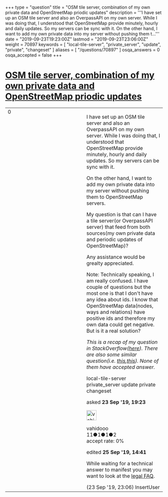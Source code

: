+++
type = "question"
title = "OSM tile server, combination of my own private data and OpenStreetMap priodic updates"
description = '''I have set up an OSM tile server and also an OverpassAPI on my own server. While I was doing that, I understood that OpenStreetMap provide minutely, hourly and daily updates. So my servers can be sync with it. On the other hand, I want to add my own private data into my server without pushing them t...'''
date = "2019-09-23T19:23:00Z"
lastmod = "2019-09-23T23:06:00Z"
weight = 70897
keywords = [ "local-tile-server", "private_server", "update", "private", "changeset" ]
aliases = [ "/questions/70897" ]
osqa_answers = 0
osqa_accepted = false
+++

<div class="headNormal">

# [OSM tile server, combination of my own private data and OpenStreetMap priodic updates](/questions/70897/osm-tile-server-combination-of-my-own-private-data-and-openstreetmap-priodic-updates)

</div>

<div id="main-body">

<div id="askform">

<table id="question-table" style="width:100%;">
<colgroup>
<col style="width: 50%" />
<col style="width: 50%" />
</colgroup>
<tbody>
<tr>
<td style="width: 30px; vertical-align: top"><div class="vote-buttons">
<span id="post-70897-upvote" class="ajax-command post-vote up" rel="nofollow" title="I like this post (click again to cancel)"> </span>
<div id="post-70897-score" class="post-score" title="current number of votes">
0
</div>
<span id="post-70897-downvote" class="ajax-command post-vote down" rel="nofollow" title="I dont like this post (click again to cancel)"> </span> <span id="favorite-mark" class="ajax-command favorite-mark" rel="nofollow" title="mark/unmark this question as favorite (click again to cancel)"> </span>
<div id="favorite-count" class="favorite-count">
&#10;</div>
</div></td>
<td><div id="item-right">
<div class="question-body">
<p>I have set up an OSM tile server and also an OverpassAPI on my own server. While I was doing that, I understood that OpenStreetMap provide minutely, hourly and daily updates. So my servers can be sync with it.</p>
<p>On the other hand, I want to add my own private data into my server without pushing them to OpenStreetMap servers.</p>
<p>My question is that can I have a tile server(or OverpassAPI server) that feed from both sources(my own private data and periodic updates of OpenStreetMap)?</p>
<p>Any assistance would be grealty appreciated.</p>
<p>Note: Technically speaking, I am really confused. I have couple of questions but the most one is that I don't have any idea about ids. I know that OpenStreetMap data(nodes, ways and relations) have positive ids and therefore my own data could get negative. But is it a real solution?</p>
<p><em>This is a recap of my question in StackOverflow(<a href="https://stackoverflow.com/questions/58055581/osm-tile-server-combination-of-my-own-private-data-and-openstreetmap-priodic-up">here</a>). There are also some similar question(i.e. <a href="https://gis.stackexchange.com/questions/172316/osm-update-without-losing-own-additional-data">this</a>,<a href="https://gis.stackexchange.com/questions/295767/keeping-my-changes-up-to-date-with-osm">this</a>). None of them have accepted answer.</em></p>
</div>
<div id="question-tags" class="tags-container tags">
<span class="post-tag tag-link-local-tile-server" rel="tag" title="see questions tagged &#39;local-tile-server&#39;">local-tile-server</span> <span class="post-tag tag-link-private_server" rel="tag" title="see questions tagged &#39;private_server&#39;">private_server</span> <span class="post-tag tag-link-update" rel="tag" title="see questions tagged &#39;update&#39;">update</span> <span class="post-tag tag-link-private" rel="tag" title="see questions tagged &#39;private&#39;">private</span> <span class="post-tag tag-link-changeset" rel="tag" title="see questions tagged &#39;changeset&#39;">changeset</span>
</div>
<div id="question-controls" class="post-controls">
&#10;</div>
<div class="post-update-info-container">
<div class="post-update-info post-update-info-user">
<p>asked <strong>23 Sep '19, 19:23</strong></p>
<img src="https://secure.gravatar.com/avatar/8666f1c2bb468b288323e8f546025c5e?s=32&amp;d=identicon&amp;r=g" class="gravatar" width="32" height="32" alt="vahidooo&#39;s gravatar image" />
<p><span>vahidooo</span><br />
<span class="score" title="11 reputation points">11</span><span title="1 badges"><span class="badge1">●</span><span class="badgecount">1</span></span><span title="1 badges"><span class="silver">●</span><span class="badgecount">1</span></span><span title="2 badges"><span class="bronze">●</span><span class="badgecount">2</span></span><br />
<span class="accept_rate" title="Rate of the user&#39;s accepted answers">accept rate:</span> <span title="vahidooo has no accepted answers">0%</span></p>
</div>
<div class="post-update-info post-update-info-edited">
<p><span> edited <strong>25 Sep '19, 14:41</strong> </span></p>
</div>
</div>
<div id="comments-container-70897" class="comments-container">
<span id="70901"></span>
<div id="comment-70901" class="comment">
<div id="post-70901-score" class="comment-score">
&#10;</div>
<div class="comment-text">
<p>While waiting for a technical answer to manifest you may want to look at the <a href="https://wiki.osmfoundation.org/wiki/Licence/Licence_and_Legal_FAQ#What_do_you_mean_by_Share-Alike.3F">legal FAQ</a>.</p>
</div>
<div id="comment-70901-info" class="comment-info">
<span class="comment-age">(23 Sep '19, 23:06)</span> <span class="comment-user userinfo">InsertUser</span>
</div>
</div>
</div>
<div id="comment-tools-70897" class="comment-tools">
&#10;</div>
<div class="clear">
&#10;</div>
<div id="comment-70897-form-container" class="comment-form-container">
&#10;</div>
<div class="clear">
&#10;</div>
</div></td>
</tr>
</tbody>
</table>

</div>

</div>

